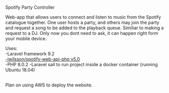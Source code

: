 Spotify Party Controller

Web-app that allows users to connect and listen to music from the Spotify catalogue together. One user hosts a party, and others may join the party and request a song to be added to the playback queue. Similiar to making a request to a DJ. Only now you dont need to ask, it can happen right form your mobile device. 

Uses: <br> 
-Laravel framework 9.2 <br>
<a href="https://github.com/jwilsson/spotify-web-api-php"> -jwilsson/spotify-web-api-php v5.0 </a> <br>
-PHP 8.0.2
-Laravel sail to run project inside a docker container (running Ubuntu 18.04)

<br> Plan on using AWS to deploy the website.
